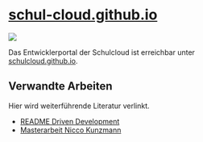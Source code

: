 [schul-cloud.github.io][site]
=============================

[![](http://firsttimers.quelltext.eu/repository/schul-cloud/schul-cloud.github.io.svg)](http://firsttimers.quelltext.eu/repository/schul-cloud/schul-cloud.github.io.html)

Das Entwicklerportal der Schulcloud ist erreichbar unter [schulcloud.github.io][site].

Verwandte Arbeiten
------------------

Hier wird weiterführende Literatur verlinkt.

- [README Driven Development][rdd]
- [Masterarbeit Nicco Kunzmann][masterarbeitniccokunzmann]

[rdd]: http://tom.preston-werner.com/2010/08/23/readme-driven-development.html
[masterarbeitniccokunzmann]: https://gitlab.quelltext.eu/niccokunzmann/masterarbeit/
[site]: https://schul-cloud.github.io
